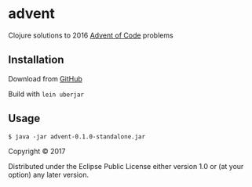 # advent

Clojure solutions to 2016 [Advent of Code](https://adventofcode.com) problems

## Installation

Download from [GitHub](https://github.com/recursiveMake/adventofcode-clj)

Build with `lein uberjar`

## Usage

    $ java -jar advent-0.1.0-standalone.jar

Copyright © 2017

Distributed under the Eclipse Public License either version 1.0 or (at
your option) any later version.
